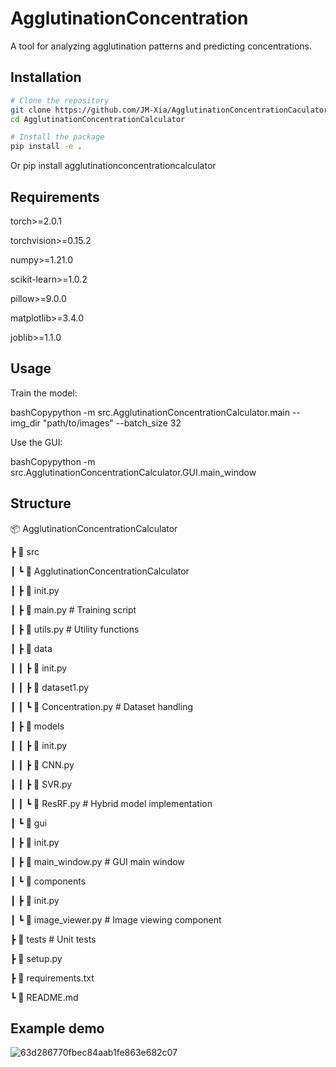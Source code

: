 # AgglutinationConcentration

A tool for analyzing agglutination patterns and predicting concentrations.

## Installation

```bash
# Clone the repository
git clone https://github.com/JM-Xia/AgglutinationConcentrationCaculator.git
cd AgglutinationConcentrationCalculator

# Install the package
pip install -e .
```
Or
pip install agglutinationconcentrationcalculator
## Requirements

torch>=2.0.1

torchvision>=0.15.2

numpy>=1.21.0

scikit-learn>=1.0.2

pillow>=9.0.0

matplotlib>=3.4.0

joblib>=1.1.0

## Usage

Train the model:

bashCopypython -m src.AgglutinationConcentrationCalculator.main --img_dir "path/to/images" --batch_size 32

Use the GUI:

bashCopypython -m src.AgglutinationConcentrationCalculator.GUI.main_window

## Structure
📦 AgglutinationConcentrationCalculator

┣ 📂 src

┃ ┗ 📂 AgglutinationConcentrationCalculator

┃   ┣ 📜 init.py

┃   ┣ 📜 main.py           # Training script

┃   ┣ 📜 utils.py          # Utility functions

┃   ┣ 📂 data

┃   ┃ ┣ 📜 init.py

┃   ┃ ┣ 📜 dataset1.py

┃   ┃ ┗ 📜 Concentration.py # Dataset handling

┃   ┣ 📂 models

┃   ┃ ┣ 📜 init.py

┃   ┃ ┣ 📜 CNN.py

┃   ┃ ┣ 📜 SVR.py

┃   ┃ ┗ 📜 ResRF.py     # Hybrid model implementation

┃   ┗ 📂 gui

┃     ┣ 📜 init.py

┃     ┣ 📜 main_window.py   # GUI main window

┃     ┗ 📂 components

┃       ┣ 📜 init.py

┃       ┗ 📜 image_viewer.py # Image viewing component

┣ 📂 tests                  # Unit tests

┣ 📜 setup.py

┣ 📜 requirements.txt

┗ 📜 README.md

## Example demo
![63d286770fbec84aab1fe863e682c07](https://github.com/user-attachments/assets/4d088157-6c33-4117-8ba5-345c0fe3ef7c)


